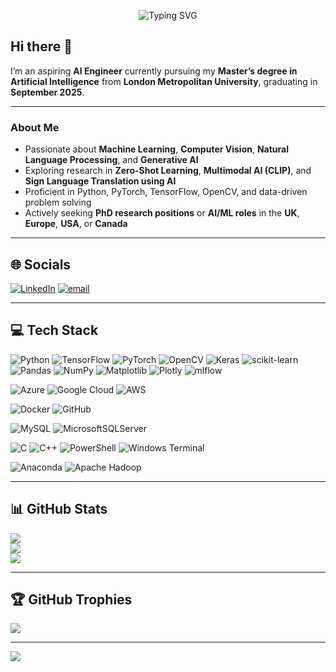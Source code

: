 <p align="center">
  <img src="https://readme-typing-svg.demolab.com?font=Fira+Code&size=60&duration=2000&pause=500&color=9C27B0&center=true&vCenter=true&width=1000&lines=Hi+Sajjad+Goraya" alt="Typing SVG" />
</p>


## Hi there 👋

I’m an aspiring **AI Engineer** currently pursuing my **Master’s degree in Artificial Intelligence** from **London Metropolitan University**, graduating in **September 2025**.

---

###  About Me
-  Passionate about **Machine Learning**, **Computer Vision**, **Natural Language Processing**, and **Generative AI**
-  Exploring research in **Zero-Shot Learning**, **Multimodal AI (CLIP)**, and **Sign Language Translation using AI**
-  Proficient in Python, PyTorch, TensorFlow, OpenCV, and data-driven problem solving
-  Actively seeking **PhD research positions** or **AI/ML roles** in the **UK**, **Europe**, **USA**, or **Canada**

---

## 🌐 Socials
[![LinkedIn](https://img.shields.io/badge/LinkedIn-%230077B5.svg?logo=linkedin&logoColor=white)](https://linkedin.com/in/sajjadgoraya)
[![email](https://img.shields.io/badge/Email-D14836?logo=gmail&logoColor=white)](mailto:chsajjadgoraya1@yahoo.com)

---

## 💻 Tech Stack

![Python](https://img.shields.io/badge/python-3670A0?style=for-the-badge&logo=python&logoColor=ffdd54)
![TensorFlow](https://img.shields.io/badge/TensorFlow-%23FF6F00.svg?style=for-the-badge&logo=TensorFlow&logoColor=white)
![PyTorch](https://img.shields.io/badge/PyTorch-%23EE4C2C.svg?style=for-the-badge&logo=PyTorch&logoColor=white)
![OpenCV](https://img.shields.io/badge/opencv-%23white.svg?style=for-the-badge&logo=opencv&logoColor=white)
![Keras](https://img.shields.io/badge/Keras-%23D00000.svg?style=for-the-badge&logo=Keras&logoColor=white)
![scikit-learn](https://img.shields.io/badge/scikit--learn-%23F7931E.svg?style=for-the-badge&logo=scikit-learn&logoColor=white)
![Pandas](https://img.shields.io/badge/pandas-%23150458.svg?style=for-the-badge&logo=pandas&logoColor=white)
![NumPy](https://img.shields.io/badge/numpy-%23013243.svg?style=for-the-badge&logo=numpy&logoColor=white)
![Matplotlib](https://img.shields.io/badge/Matplotlib-%23ffffff.svg?style=for-the-badge&logo=Matplotlib&logoColor=black)
![Plotly](https://img.shields.io/badge/Plotly-%233F4F75.svg?style=for-the-badge&logo=plotly&logoColor=white)
![mlflow](https://img.shields.io/badge/mlflow-%23d9ead3.svg?style=for-the-badge&logo=numpy&logoColor=blue)

![Azure](https://img.shields.io/badge/azure-%230072C6.svg?style=for-the-badge&logo=microsoftazure&logoColor=white)
![Google Cloud](https://img.shields.io/badge/GoogleCloud-%234285F4.svg?style=for-the-badge&logo=google-cloud&logoColor=white)
![AWS](https://img.shields.io/badge/AWS-%23FF9900.svg?style=for-the-badge&logo=amazon-aws&logoColor=white)

![Docker](https://img.shields.io/badge/docker-%230db7ed.svg?style=for-the-badge&logo=docker&logoColor=white)
![GitHub](https://img.shields.io/badge/github-%23121011.svg?style=for-the-badge&logo=github&logoColor=white)

![MySQL](https://img.shields.io/badge/mysql-4479A1.svg?style=for-the-badge&logo=mysql&logoColor=white)
![MicrosoftSQLServer](https://img.shields.io/badge/Microsoft%20SQL%20Server-CC2927?style=for-the-badge&logo=microsoft%20sql%20server&logoColor=white)

![C](https://img.shields.io/badge/c-%2300599C.svg?style=for-the-badge&logo=c&logoColor=white)
![C++](https://img.shields.io/badge/c++-%2300599C.svg?style=for-the-badge&logo=c%2B%2B&logoColor=white)
![PowerShell](https://img.shields.io/badge/PowerShell-%235391FE.svg?style=for-the-badge&logo=powershell&logoColor=white)
![Windows Terminal](https://img.shields.io/badge/Windows%20Terminal-%234D4D4D.svg?style=for-the-badge&logo=windows-terminal&logoColor=white)

![Anaconda](https://img.shields.io/badge/Anaconda-%2344A833.svg?style=for-the-badge&logo=anaconda&logoColor=white)
![Apache Hadoop](https://img.shields.io/badge/Apache%20Hadoop-66CCFF?style=for-the-badge&logo=apachehadoop&logoColor=black)

---

## 📊 GitHub Stats

![](https://github-readme-stats.vercel.app/api?username=SAJJADGORAYA1&theme=dark&hide_border=false&include_all_commits=false&count_private=false)<br/>
![](https://nirzak-streak-stats.vercel.app/?user=SAJJADGORAYA1&theme=dark&hide_border=false)<br/>
![](https://github-readme-stats.vercel.app/api/top-langs/?username=SAJJADGORAYA1&theme=dark&hide_border=false&include_all_commits=false&count_private=false&layout=compact)

---

## 🏆 GitHub Trophies

![](https://github-profile-trophy.vercel.app/?username=SAJJADGORAYA1&theme=radical&no-frame=false&no-bg=true&margin-w=4)

---

[![](https://visitcount.itsvg.in/api?id=SAJJADGORAYA1&icon=0&color=0)](https://visitcount.itsvg.in)

<!-- Proudly created with GPRM ( https://gprm.itsvg.in ) -->


